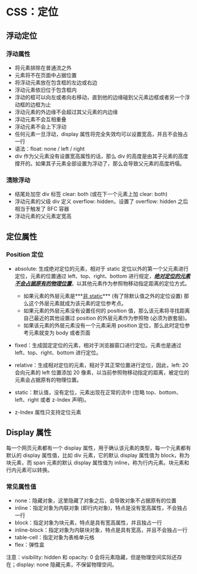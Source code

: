 # CSS：定位

## 浮动定位

### 浮动属性

- 将元素排除在普通流之外
- 元素将不在页面中占据位置
- 将浮动元素放在包含框的左边或右边
- 浮动元素依旧位于包含框内
- 浮动的框可以向左或者向右移动，直到他的边缘碰到父元素边框或者另一个浮动框的边框为止
- 浮动元素的外边缘不会超过其父元素的内边缘
- 浮动元素不会互相重叠
- 浮动元素不会上下浮动
- 任何元素一旦浮动，display 属性将完全失效均可以设置宽高，并且不会独占一行
- 语法：float: none / left / right
- div 作为父元素没有设置宽高属性的话，那么 div 的高度是由其子元素的高度撑开的。如果其子元素全部设置为浮动了，那么会导致父元素的高度坍塌。

### 清除浮动

- 结尾处加空 div 标签 clear: both (或在下一个元素上加 clear: both)
- 浮动元素的父级 div 定义 overflow: hidden，设置了 overflow: hidden 之后相当于触发了 BFC 容器
- 浮动元素的父元素定宽高

## 定位属性

### Position 定位

- absolute: 生成绝对定位的元素，相对于 static 定位以外的第一个父元素进行定位，元素的位置通过 left、top、right、bottom 进行规定，***<u>绝对定位的元素不会占据原有的物理位置</u>***，以其他元素作为参照物移动指定距离的定位方式。
  - 如果元素的外层元素是***<u>非 static</u>*** (有了除默认值之外的定位设置) 那么这个外层元素就成为该元素的定位参考点。
  - 如果元素的外层元素没有设置任何的 position 值，那么该元素将寻找距离自己最近的其他设置过 position 的外层元素作为参照物 (必须为嵌套层)。
  - 如果该元素的外层元素没有一个元素采用 position 定位，那么此时定位参考元素就变为 body 或者页面

- fixed：生成固定定位的元素，相对于浏览器窗口进行定位。元素也是通过 left、top、right、bottom 进行定位。
- relative：生成相对定位的元素，相对于其正常位置进行定位，因此，left: 20 会向元素的 left 位置添加 20 像素，以当前参照物移动指定的距离，被定位的元素会占据原有的物理位置。
- static：默认值，没有定位，元素出现在正常的流中 (忽略 top、bottom、left、right 或者 z-Index 声明)。
- z-Index 属性只支持定位元素

## Display 属性

每一个网页元素都有一个 display 属性，用于确认该元素的类型，每一个元素都有默认的 display 属性值，比如 div 元素，它的默认 display 属性值为 block，称为块元素，而 span 元素的默认 display 属性值为 inline，称为行内元素。块元素和行内元素可以转换。

### 常见属性值

- none：隐藏对象，这里隐藏了对象之后，会导致对象不占据原有的位置
- inline：指定对象为内联对象 (即行内对象)，特点是没有宽高属性，不会独占一行
- block：指定对象为块元素，特点是具有宽高属性，并且独占一行
- inline-block：指定对象为内联块对象，特点是具有宽高，并且不会独占一行
- table-cell：指定对象为表格单元格
- flex：弹性盒

注意：visibility: hidden 和 opacity: 0 会将元素隐藏，但是物理空间实际还存在；display: none 隐藏元素，不保留物理空间。

